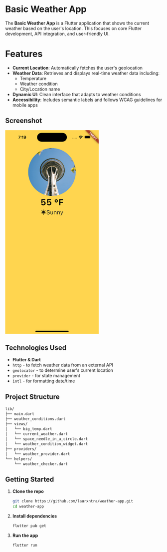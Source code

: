 # Basic Weather App

The **Basic Weather App** is a Flutter application that shows the current weather based on the user's location. This focuses on core Flutter development, API integration, and user-friendly UI.

# Features
- **Current Location**: Automatically fetches the user's geolocation
- **Weather Data**: Retrieves and displays real-time weather data including:
  - Temperature
  - Weather condition
  - City/Location name
- **Dynamic UI**: Clean interface that adapts to weather conditions
- **Accessibility**: Includes semantic labels and follows WCAG guidelines for mobile apps

## Screenshot

<img src="assets/home-page.png" alt="Weather App Home" width="300" />

## Technologies Used
- **Flutter & Dart**
- `http` - to fetch weather data from an external API
- `geolocator` - to determine user's current location
- `provider` - for state management
- `intl` - for formatting date/time

## Project Structure

```text
lib/
├── main.dart
├── weather_conditions.dart
├── views/
│   └── big_temp.dart
│   └── current_weather.dart
│   └── space_needle_in_a_circle.dart
│   └── weather_condition_widget.dart
├── providers/
│   └── weather_provider.dart
└── helpers/
    └── weather_checker.dart
```
## Getting Started
1. **Clone the repo**
   ```bash
   git clone https://github.com/laurxntra/weather-app.git
   cd weather-app
2. **Install dependencies**
   ```bash
   flutter pub get
3. **Run the app**
   ```bash
   flutter run
